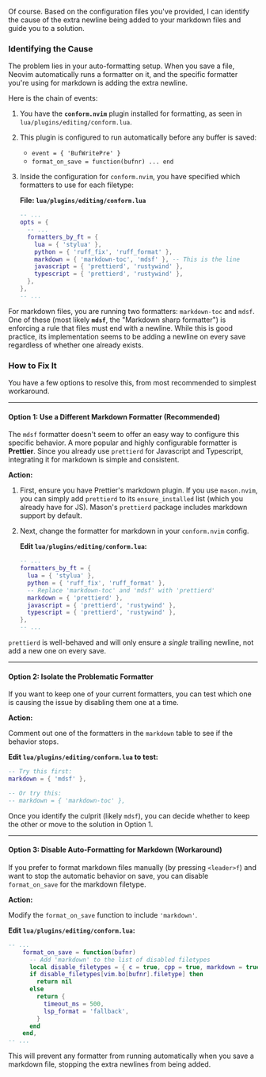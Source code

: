 Of course. Based on the configuration files you've provided, I can identify the cause of the extra newline being added to your markdown files and guide you to a solution.

### Identifying the Cause

The problem lies in your auto-formatting setup. When you save a file, Neovim automatically runs a formatter on it, and the specific formatter you're using for markdown is adding the extra newline.

Here is the chain of events:

1.  You have the **`conform.nvim`** plugin installed for formatting, as seen in `lua/plugins/editing/conform.lua`.
2.  This plugin is configured to run automatically before any buffer is saved:
    *   `event = { 'BufWritePre' }`
    *   `format_on_save = function(bufnr) ... end`
3.  Inside the configuration for `conform.nvim`, you have specified which formatters to use for each filetype:

    **File: `lua/plugins/editing/conform.lua`**
    ```lua
    -- ...
    opts = {
      -- ...
      formatters_by_ft = {
        lua = { 'stylua' },
        python = { 'ruff_fix', 'ruff_format' },
        markdown = { 'markdown-toc', 'mdsf' }, -- This is the line
        javascript = { 'prettierd', 'rustywind' },
        typescript = { 'prettierd', 'rustywind' },
      },
    },
    -- ...
    ```

For markdown files, you are running two formatters: `markdown-toc` and `mdsf`. One of these (most likely **`mdsf`**, the "Markdown sharp formatter") is enforcing a rule that files must end with a newline. While this is good practice, its implementation seems to be adding a newline on every save regardless of whether one already exists.

### How to Fix It

You have a few options to resolve this, from most recommended to simplest workaround.

---

#### Option 1: Use a Different Markdown Formatter (Recommended)

The `mdsf` formatter doesn't seem to offer an easy way to configure this specific behavior. A more popular and highly configurable formatter is **Prettier**. Since you already use `prettierd` for Javascript and Typescript, integrating it for markdown is simple and consistent.

**Action:**

1.  First, ensure you have Prettier's markdown plugin. If you use `mason.nvim`, you can simply add `prettierd` to its `ensure_installed` list (which you already have for JS). Mason's `prettierd` package includes markdown support by default.
2.  Next, change the formatter for markdown in your `conform.nvim` config.

    **Edit `lua/plugins/editing/conform.lua`:**
    ```lua
    -- ...
    formatters_by_ft = {
      lua = { 'stylua' },
      python = { 'ruff_fix', 'ruff_format' },
      -- Replace 'markdown-toc' and 'mdsf' with 'prettierd'
      markdown = { 'prettierd' },
      javascript = { 'prettierd', 'rustywind' },
      typescript = { 'prettierd', 'rustywind' },
    },
    -- ...
    ```

`prettierd` is well-behaved and will only ensure a *single* trailing newline, not add a new one on every save.

---

#### Option 2: Isolate the Problematic Formatter

If you want to keep one of your current formatters, you can test which one is causing the issue by disabling them one at a time.

**Action:**

Comment out one of the formatters in the `markdown` table to see if the behavior stops.

**Edit `lua/plugins/editing/conform.lua` to test:**
```lua
-- Try this first:
markdown = { 'mdsf' },

-- Or try this:
-- markdown = { 'markdown-toc' },
```
Once you identify the culprit (likely `mdsf`), you can decide whether to keep the other or move to the solution in Option 1.

---

#### Option 3: Disable Auto-Formatting for Markdown (Workaround)

If you prefer to format markdown files manually (by pressing `<leader>f`) and want to stop the automatic behavior on save, you can disable `format_on_save` for the markdown filetype.

**Action:**

Modify the `format_on_save` function to include `'markdown'`.

**Edit `lua/plugins/editing/conform.lua`:**
```lua
-- ...
    format_on_save = function(bufnr)
      -- Add 'markdown' to the list of disabled filetypes
      local disable_filetypes = { c = true, cpp = true, markdown = true } -- <-- Add markdown here
      if disable_filetypes[vim.bo[bufnr].filetype] then
        return nil
      else
        return {
          timeout_ms = 500,
          lsp_format = 'fallback',
        }
      end
    end,
-- ...
```

This will prevent any formatter from running automatically when you save a markdown file, stopping the extra newlines from being added.
